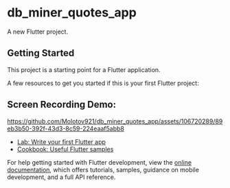 # db_miner_quotes_app

A new Flutter project.

## Getting Started

This project is a starting point for a Flutter application.

A few resources to get you started if this is your first Flutter project:

## Screen Recording Demo:

https://github.com/Molotov921/db_miner_quotes_app/assets/106720289/89eb3b50-392f-43d3-8c59-224eaaf5abb8

- [Lab: Write your first Flutter app](https://docs.flutter.dev/get-started/codelab)
- [Cookbook: Useful Flutter samples](https://docs.flutter.dev/cookbook)

For help getting started with Flutter development, view the
[online documentation](https://docs.flutter.dev/), which offers tutorials,
samples, guidance on mobile development, and a full API reference.
